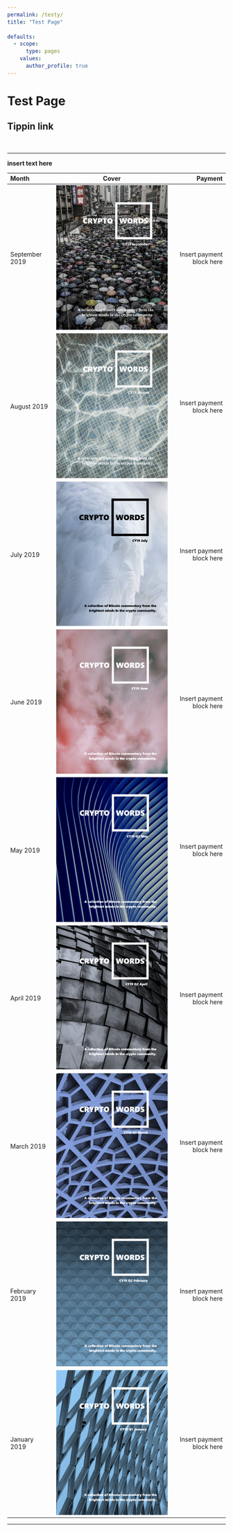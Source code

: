 ```yaml
---
permalink: /testy/
title: "Test Page"

defaults:
  - scope:
      type: pages
    values:
      author_profile: true
---
```


# Test Page

## Tippin link

<div id="tippin-button" data-dest="_joerodgers"></div><script src="https://tippin.me/buttons/tip.js" type="text/javascript"></script>

<br>

***

**insert text here**

| Month | Cover | Payment |
|:--------|:-------:|--------:|
| September 2019 | ![September Cover](/assets/images/covers/CY19M9-cover-500.png) | Insert payment block here |
| August 2019 | ![August Cover](/assets/images/covers/CY19M8-cover-500.png) | Insert payment block here |
| July 2019 | ![July Cover](/assets/images/covers/CY19M7-cover-500.png) | Insert payment block here |
| June 2019 | ![June Cover](/assets/images/covers/CY19M6-cover-500.png) | Insert payment block here |
| May 2019 | ![May Cover](/assets/images/covers/CY19M5-cover-500.png) | Insert payment block here |
| April 2019 | ![April Cover](/assets/images/covers/CY19Q2M4-cover-500.png) | Insert payment block here |
| March 2019 | ![March Cover](/assets/images/covers/CY19Q1M3-cover-500.png) | Insert payment block here |
| February 2019 | ![February Cover](/assets/images/covers/CY19Q1M2-cover-500.png) | Insert payment block here |
| January 2019 | ![January Cover](/assets/images/covers/CY19Q1M1-cover-500.png) | Insert payment block here |

***

<br>
